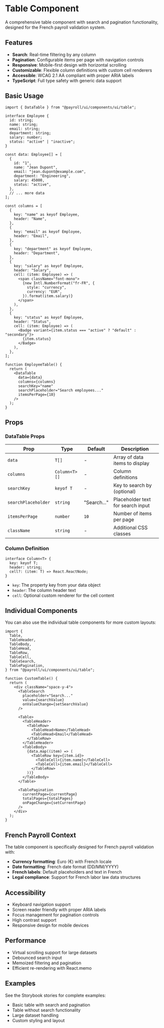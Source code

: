 # Table Component

A comprehensive table component with search and pagination functionality, designed for the French payroll validation system.

## Features

- **Search**: Real-time filtering by any column
- **Pagination**: Configurable items per page with navigation controls
- **Responsive**: Mobile-first design with horizontal scrolling
- **Customizable**: Flexible column definitions with custom cell renderers
- **Accessible**: WCAG 2.1 AA compliant with proper ARIA labels
- **TypeScript**: Full type safety with generic data support

## Basic Usage

```tsx
import { DataTable } from "@payroll/ui/components/ui/table";

interface Employee {
  id: string;
  name: string;
  email: string;
  department: string;
  salary: number;
  status: "active" | "inactive";
}

const data: Employee[] = [
  {
    id: "1",
    name: "Jean Dupont",
    email: "jean.dupont@example.com",
    department: "Engineering",
    salary: 45000,
    status: "active",
  },
  // ... more data
];

const columns = [
  {
    key: "name" as keyof Employee,
    header: "Name",
  },
  {
    key: "email" as keyof Employee,
    header: "Email",
  },
  {
    key: "department" as keyof Employee,
    header: "Department",
  },
  {
    key: "salary" as keyof Employee,
    header: "Salary",
    cell: (item: Employee) => (
      <span className="font-mono">
        {new Intl.NumberFormat("fr-FR", {
          style: "currency",
          currency: "EUR",
        }).format(item.salary)}
      </span>
    ),
  },
  {
    key: "status" as keyof Employee,
    header: "Status",
    cell: (item: Employee) => (
      <Badge variant={item.status === "active" ? "default" : "secondary"}>
        {item.status}
      </Badge>
    ),
  },
];

function EmployeeTable() {
  return (
    <DataTable
      data={data}
      columns={columns}
      searchKey="name"
      searchPlaceholder="Search employees..."
      itemsPerPage={10}
    />
  );
}
```

## Props

### DataTable Props

| Prop                | Type          | Default     | Description                       |
| ------------------- | ------------- | ----------- | --------------------------------- |
| `data`              | `T[]`         | -           | Array of data items to display    |
| `columns`           | `Column<T>[]` | -           | Column definitions                |
| `searchKey`         | `keyof T`     | -           | Key to search by (optional)       |
| `searchPlaceholder` | `string`      | "Search..." | Placeholder text for search input |
| `itemsPerPage`      | `number`      | `10`        | Number of items per page          |
| `className`         | `string`      | -           | Additional CSS classes            |

### Column Definition

```tsx
interface Column<T> {
  key: keyof T;
  header: string;
  cell?: (item: T) => React.ReactNode;
}
```

- `key`: The property key from your data object
- `header`: The column header text
- `cell`: Optional custom renderer for the cell content

## Individual Components

You can also use the individual table components for more custom layouts:

```tsx
import {
  Table,
  TableHeader,
  TableBody,
  TableHead,
  TableRow,
  TableCell,
  TableSearch,
  TablePagination,
} from "@payroll/ui/components/ui/table";

function CustomTable() {
  return (
    <div className="space-y-4">
      <TableSearch
        placeholder="Search..."
        value={searchValue}
        onValueChange={setSearchValue}
      />

      <Table>
        <TableHeader>
          <TableRow>
            <TableHead>Name</TableHead>
            <TableHead>Email</TableHead>
          </TableRow>
        </TableHeader>
        <TableBody>
          {data.map((item) => (
            <TableRow key={item.id}>
              <TableCell>{item.name}</TableCell>
              <TableCell>{item.email}</TableCell>
            </TableRow>
          ))}
        </TableBody>
      </Table>

      <TablePagination
        currentPage={currentPage}
        totalPages={totalPages}
        onPageChange={setCurrentPage}
      />
    </div>
  );
}
```

## French Payroll Context

The table component is specifically designed for French payroll validation with:

- **Currency formatting**: Euro (€) with French locale
- **Date formatting**: French date format (DD/MM/YYYY)
- **French labels**: Default placeholders and text in French
- **Legal compliance**: Support for French labor law data structures

## Accessibility

- Keyboard navigation support
- Screen reader friendly with proper ARIA labels
- Focus management for pagination controls
- High contrast support
- Responsive design for mobile devices

## Performance

- Virtual scrolling support for large datasets
- Debounced search input
- Memoized filtering and pagination
- Efficient re-rendering with React.memo

## Examples

See the Storybook stories for complete examples:

- Basic table with search and pagination
- Table without search functionality
- Large dataset handling
- Custom styling and layout
